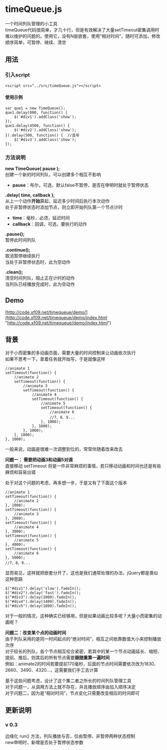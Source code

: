 # timeQueue.js #

一个时间列队管理的小工具  
timeQueue代码很简单，才几十行，但是有效解决了大量setTimeout密集调用时难以维护的问题的。使用它，没有N层嵌套，使用“相对时间”，随时可添加，修改顺序简单，可暂停、继续、清空

## 用法 ##

### 引入script ###
	<script src="../src/timeQueue.js"></script>

#### 使用示例 ####

	var que1 = new TimeQueue();
	que1.delay(800, function() {
		$('#div1').addClass('show');
	});
	que1.delay(4500, function() {
		$('#div2').addClass('show');
	}).delay(500, function() {	//连写
		$('#div3').addClass('show');
	});

### 方法说明 ###

**new TimeQueue( pause );**  
创建一个新的时间列队，可以创建多个相互不影响  
- **pause**：布尔，可选，默认false不暂停，是否在申明时就处于暂停状态

**.delay( time, callback );**  
从上一个动作**开始**算起，延迟多少时间后执行本次动作  
处于非暂停状态时添加节点，则立即开始列队第一个节点计时  
- **time**：毫秒，必须，延迟时间  
- **callback**：回调，可选，要执行的动作

**.pause();**  
暂停此时间列队

**.continue();**  
取消暂停继续执行  
当处于非暂停状态时，此为空动作

**.clean();**  
清空时间列队，阻止正在计时的动作  
当列队已经播放完成时，此为空动作

## Demo ##
[http://code.xf09.net/timequeue/demo/](http://code.xf09.net/timequeue/demo/index.html "http://code.xf09.net/timequeue/demo/index.html")

## 背景 ##

对于小而密集的多动画页面，需要大量的时间控制来让动画依次执行  
如果不思考一下，拿着任务就开始写，于是就像这样

	//animate 1	
	setTimeout(function() {
		//animate 2
		setTimeout(function() {
			//animate 3
			setTimeout(function() {
				//animate 4
				setTimeout(function() {
					//animate 5
					setTimeout(function() {
						//animate 6
						//7、8、9...
					}, 1000);
				}, 1000);
			}, 1000);
		}, 1000);
	}, 1000);

一般来说，动画是很难一次调整到位的，常常伴随着改来改去  

**问题一： 需要把动画3和动画5对调**   
直接移动 setTimeout 将是一件非常麻烦的事情，若只移动动画和时间也还是有些麻烦和容易出错

处于对这个问题的考虑，再多想一步，于是又有了下面这个版本

	//animate 1
	setTimeout(function() {
		//animate 2
	}, 1000);
	setTimeout(function() {
		//animate 3
	}, 2000);
	setTimeout(function() {
		//animate 4
	}, 3000);
	setTimeout(function() {
		//animate 5
	}, 4000);
	setTimeout(function() {
		//animate 6
	}, 5000);
	//7、8、9...

显而易见，这样就把嵌套分开了，这也是我们通常处理的办法，jQuery都是类似这种思路

    $("#div1").delay('slow').fadeIn();
    $("#div2").delay('fast').fadeIn();
    $("#div3").delay(1000).fadeIn();
    $("#div4").delay(1400).fadeIn();
    $("#div5").delay(1800).fadeIn();

对于一般的情况，这种确实已经够用，但是如果动画比较多呢？大量小而密集的动画呢？

**问题二：改变某个点的动画时间**  
由于列队采用的是同一时间起点的“绝对时间”，相互之间依靠数值大小来控制播放次序  
对于较长的列队，各个节点相互咬合紧密，若其中的某一个节点动画延长、缩短、提前、推后，则其后的所有节点需要**跟随重算一遍时间**  
例如：animate2的时间若要提前170毫秒，后面的节点时间需要依次改为1830、2660、3490、4320...，这需要我们手工去计算

基于这些问题考虑，设计了这个集二者之所长的时间列队管理工具  
对于问题一，从调用方法上就不存在，并且播放顺序由加入顺序决定  
对于问题二，因为是“相对时间”，节点变化只需要改变相应的时间即可

## 更新说明 ##

### v 0.3 ###
边缘化 run() 方法，列队播放与否，仅由暂停、非暂停两种状态控制  
new申明时，新增是否处于暂停状态参数